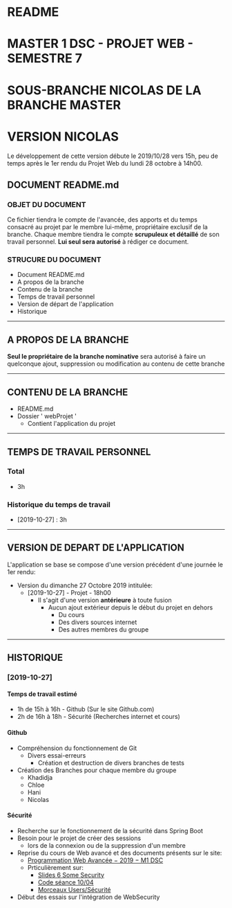 # README
# MASTER 1 DSC - PROJET WEB - SEMESTRE 7
# SOUS-BRANCHE NICOLAS DE LA BRANCHE MASTER
# VERSION NICOLAS

Le développement de cette version débute le 2019/10/28 vers 15h, peu de temps après le 1er rendu du Projet Web du lundi 28 octobre à 14h00.


## DOCUMENT README.md

### OBJET DU DOCUMENT

Ce fichier tiendra le compte de l'avancée, des apports et du temps consacré au projet par le membre lui-même, propriétaire exclusif de la branche.
Chaque membre tiendra le compte **scrupuleux et détaillé** de son travail personnel.
**Lui seul sera autorisé** à rédiger ce document.

### STRUCURE DU DOCUMENT

* Document README.md
* A propos de la branche
* Contenu de la branche
* Temps de travail personnel
* Version de départ de l'application
* Historique


-----------------

## A PROPOS DE LA BRANCHE

**Seul le propriétaire de la branche nominative** sera autorisé à faire un quelconque ajout, suppression ou modification au contenu de cette branche


-----------------

## CONTENU DE LA BRANCHE

* README.md
* Dossier ' webProjet '
	* Contient l'application du projet


-----------------

## TEMPS DE TRAVAIL PERSONNEL

### Total

* 3h

### Historique du temps de travail

* [2019-10-27] : 3h


-----------------

## VERSION DE DEPART DE L'APPLICATION

L'application se base se compose d'une version précédent d'une journée le 1er rendu:
* Version du dimanche 27 Octobre 2019 intitulée:
	* [2019-10-27] - Projet - 18h00
		* Il s'agit d'une version **antérieure** à toute fusion
			* Aucun ajout extérieur depuis le début du projet en dehors
				* Du cours
				* Des divers sources internet
				* Des autres membres du groupe


-----------------

## HISTORIQUE 

### [2019-10-27]

#### Temps de travail estimé

* 1h de 15h à 16h - Github (Sur le site Github.com)
* 2h de 16h à 18h - Sécurité (Recherches internet et cours)

#### Github
* Compréhension du fonctionnement de Git
	* Divers essai-erreurs
		* Création et destruction de divers branches de tests
* Création des Branches pour chaque membre du groupe 
	* Khadidja
	* Chloe
	* Hani
	* Nicolas

#### Sécurité
* Recherche sur le fonctionnement de la sécurité dans Spring Boot
* Besoin pour le projet de créer des sessions
	* lors de la connexion ou de la suppression d'un membre
* Reprise du cours de Web avancé et des documents présents sur le site:
	 * [Programmation Web Avancée − 2019 − M1 DSC](https://learn.heeere.com/2019-pwa-9s42/)
	 * Prticulièrement sur:
	 	* [Slides 6 Some Security](https://learn.heeere.com/2019-pwa-9s42/cours-06.html)
	 	* [Code séance 10/04](https://learn.heeere.com/2019-pwa-9s42/raw/cours-10-04.zip)	 	
	 	* [Morceaux Users/Sécurité](https://learn.heeere.com/2019-pwa-9s42/raw/https-secu-utilisateurs.zip)
* Début des essais sur l'intégration de WebSecurity 
